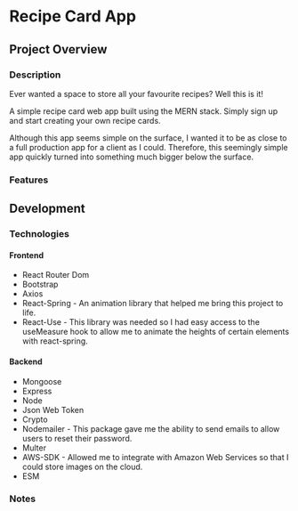 # Recipe Card App

## Project Overview

### Description

Ever wanted a space to store all your favourite recipes? Well this is it!

A simple recipe card web app built using the MERN stack. Simply sign up and start creating your own recipe cards.

Although this app seems simple on the surface, I wanted it to be as close to a full production app for a client as I could. Therefore, this seemingly simple app quickly turned into something much bigger below the surface.

### Features

## Development

### Technologies

#### Frontend

- React Router Dom
- Bootstrap
- Axios
- React-Spring - An animation library that helped me bring this project to life.
- React-Use - This library was needed so I had easy access to the useMeasure hook to allow me to animate the heights of certain elements with react-spring.

#### Backend

- Mongoose
- Express
- Node
- Json Web Token
- Crypto
- Nodemailer - This package gave me the ability to send emails to allow users to reset their password.
- Multer
- AWS-SDK - Allowed me to integrate with Amazon Web Services so that I could store images on the cloud.
- ESM

### Notes